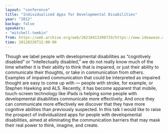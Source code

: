 ```yaml
---
layout: "conference"
title: "Individualized Apps for Developmental Disabilities"
year: "2012"
backup: false
speakers:
- "mitchell-temkin"
from: https://web.archive.org/web/20210413200729/https://www.ideawave.ca/2012-conference/individualized-apps-for-developmental-disabilities
time: 20120226T12:00-06
---
```


Though we label people with developmental disabilities as “cognitively
disabled” or “intellectually disabled,” we do not really know much of the time
whether it is their ability to think that is impaired, or just their ability
to communicate their thoughts, or take in communication from others. Examples
of impaired communication that could be interpreted as impaired thought are
easy to come up with — people with stroke, for example, or Stephen Hawking and
ALS. Recently, it has become apparent that mobile, touch-screen technology
like iPads is helping some people with developmental disabilities communicate
more effectively. And once they can communicate more effectively we discover
that they have more cognitive abilities than previously suspected. In this
talk I would like to raise the prospect of individualized apps for people with
developmental disabilities, aimed at eliminating the communication barriers
that may mask their real power to think, imagine, and create.
